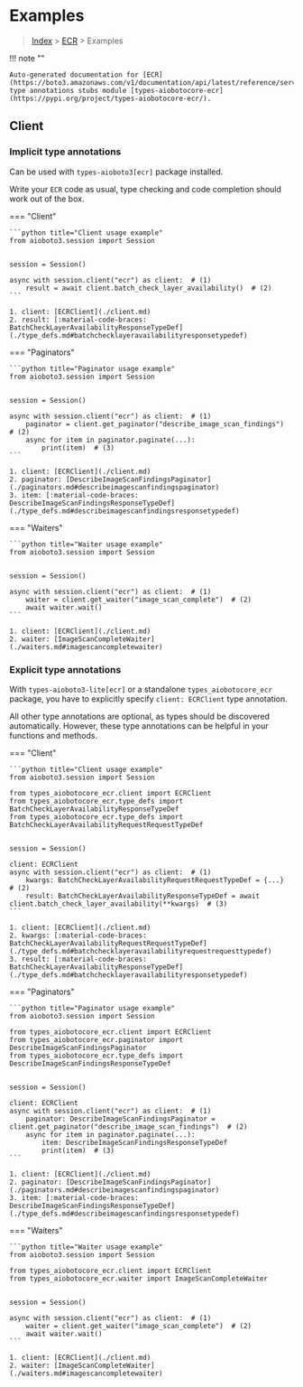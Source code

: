 # Examples

> [Index](../README.md) > [ECR](./README.md) > Examples

!!! note ""

    Auto-generated documentation for [ECR](https://boto3.amazonaws.com/v1/documentation/api/latest/reference/services/ecr.html#ECR)
    type annotations stubs module [types-aiobotocore-ecr](https://pypi.org/project/types-aiobotocore-ecr/).

## Client

### Implicit type annotations

Can be used with `types-aioboto3[ecr]` package installed.

Write your `ECR` code as usual,
type checking and code completion should work out of the box.



=== "Client"

    ```python title="Client usage example"
    from aioboto3.session import Session


    session = Session()

    async with session.client("ecr") as client:  # (1)
        result = await client.batch_check_layer_availability()  # (2)
    ```

    1. client: [ECRClient](./client.md)
    2. result: [:material-code-braces: BatchCheckLayerAvailabilityResponseTypeDef](./type_defs.md#batchchecklayeravailabilityresponsetypedef) 



=== "Paginators"

    ```python title="Paginator usage example"
    from aioboto3.session import Session


    session = Session()

    async with session.client("ecr") as client:  # (1)
        paginator = client.get_paginator("describe_image_scan_findings")  # (2)
        async for item in paginator.paginate(...):
            print(item)  # (3)
    ```

    1. client: [ECRClient](./client.md)
    2. paginator: [DescribeImageScanFindingsPaginator](./paginators.md#describeimagescanfindingspaginator)
    3. item: [:material-code-braces: DescribeImageScanFindingsResponseTypeDef](./type_defs.md#describeimagescanfindingsresponsetypedef) 



=== "Waiters"

    ```python title="Waiter usage example"
    from aioboto3.session import Session


    session = Session()

    async with session.client("ecr") as client:  # (1)
        waiter = client.get_waiter("image_scan_complete")  # (2)
        await waiter.wait()
    ```

    1. client: [ECRClient](./client.md)
    2. waiter: [ImageScanCompleteWaiter](./waiters.md#imagescancompletewaiter)


### Explicit type annotations

With `types-aioboto3-lite[ecr]`
or a standalone `types_aiobotocore_ecr` package, you have to explicitly specify
`client: ECRClient` type annotation.

All other type annotations are optional, as types should be discovered automatically.
However, these type annotations can be helpful in your functions and methods.


=== "Client"

    ```python title="Client usage example"
    from aioboto3.session import Session

    from types_aiobotocore_ecr.client import ECRClient
    from types_aiobotocore_ecr.type_defs import BatchCheckLayerAvailabilityResponseTypeDef
    from types_aiobotocore_ecr.type_defs import BatchCheckLayerAvailabilityRequestRequestTypeDef


    session = Session()

    client: ECRClient
    async with session.client("ecr") as client:  # (1)
        kwargs: BatchCheckLayerAvailabilityRequestRequestTypeDef = {...}  # (2)
        result: BatchCheckLayerAvailabilityResponseTypeDef = await client.batch_check_layer_availability(**kwargs)  # (3)
    ```

    1. client: [ECRClient](./client.md)
    2. kwargs: [:material-code-braces: BatchCheckLayerAvailabilityRequestRequestTypeDef](./type_defs.md#batchchecklayeravailabilityrequestrequesttypedef) 
    3. result: [:material-code-braces: BatchCheckLayerAvailabilityResponseTypeDef](./type_defs.md#batchchecklayeravailabilityresponsetypedef) 



=== "Paginators"

    ```python title="Paginator usage example"
    from aioboto3.session import Session

    from types_aiobotocore_ecr.client import ECRClient
    from types_aiobotocore_ecr.paginator import DescribeImageScanFindingsPaginator
    from types_aiobotocore_ecr.type_defs import DescribeImageScanFindingsResponseTypeDef


    session = Session()

    client: ECRClient
    async with session.client("ecr") as client:  # (1)
        paginator: DescribeImageScanFindingsPaginator = client.get_paginator("describe_image_scan_findings")  # (2)
        async for item in paginator.paginate(...):
            item: DescribeImageScanFindingsResponseTypeDef
            print(item)  # (3)
    ```

    1. client: [ECRClient](./client.md)
    2. paginator: [DescribeImageScanFindingsPaginator](./paginators.md#describeimagescanfindingspaginator)
    3. item: [:material-code-braces: DescribeImageScanFindingsResponseTypeDef](./type_defs.md#describeimagescanfindingsresponsetypedef) 



=== "Waiters"

    ```python title="Waiter usage example"
    from aioboto3.session import Session

    from types_aiobotocore_ecr.client import ECRClient
    from types_aiobotocore_ecr.waiter import ImageScanCompleteWaiter


    session = Session()

    async with session.client("ecr") as client:  # (1)
        waiter = client.get_waiter("image_scan_complete")  # (2)
        await waiter.wait()
    ```

    1. client: [ECRClient](./client.md)
    2. waiter: [ImageScanCompleteWaiter](./waiters.md#imagescancompletewaiter)


